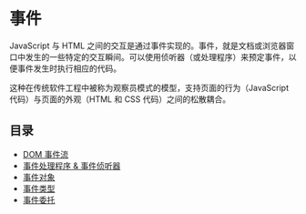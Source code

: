 # 事件

JavaScript 与 HTML 之间的交互是通过事件实现的。事件，就是文档或浏览器窗口中发生的一些特定的交互瞬间。可以使用侦听器（或处理程序）来预定事件，以便事件发生时执行相应的代码。

这种在传统软件工程中被称为观察员模式的模型，支持页面的行为（JavaScript 代码）与页面的外观（HTML 和 CSS 代码）之间的松散耦合。


## 目录

- [DOM 事件流](event-flow.md)
- [事件处理程序 & 事件侦听器](event-handler.md)
- [事件对象](event-object.md)
- [事件类型](event-type.md)
- [事件委托](event-delegation.md)